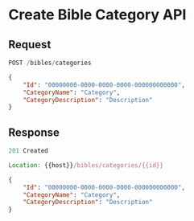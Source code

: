 # Create Bible Category API

## Request

```js
POST /bibles/categories
```

```json
{
    "Id": "00000000-0000-0000-0000-000000000000",
    "CategoryName": "Category",
    "CategoryDescription": "Description"
}
```

## Response

```javascript
201 Created 
```

```javascript
Location: {{host}}/bibles/categories/{{id}}
```

```json
{
    "Id": "00000000-0000-0000-0000-000000000000",
    "CategoryName": "Category",
    "CategoryDescription": "Description"
}
```
